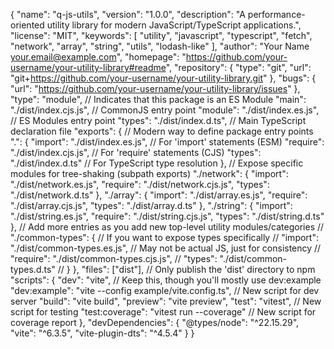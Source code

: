 {
  "name": "q-js-utils",
  "version": "1.0.0",
  "description": "A performance-oriented utility library for modern JavaScript/TypeScript applications.",
  "license": "MIT",
  "keywords": [
    "utility", "javascript", "typescript", "fetch", "network", "array", "string", "utils", "lodash-like"
  ],
  "author": "Your Name <your.email@example.com>",
  "homepage": "https://github.com/your-username/your-utility-library#readme",
  "repository": {
    "type": "git",
    "url": "git+https://github.com/your-username/your-utility-library.git"
  },
  "bugs": {
    "url": "https://github.com/your-username/your-utility-library/issues"
  },
  "type": "module",                      // Indicates that this package is an ES Module
  "main": "./dist/index.cjs.js",         // CommonJS entry point
  "module": "./dist/index.es.js",        // ES Modules entry point
  "types": "./dist/index.d.ts",          // Main TypeScript declaration file
  "exports": {                           // Modern way to define package entry points
    ".": {
      "import": "./dist/index.es.js",       // For 'import' statements (ESM)
      "require": "./dist/index.cjs.js",     // For 'require' statements (CJS)
      "types": "./dist/index.d.ts"          // For TypeScript type resolution
    },
    // Expose specific modules for tree-shaking (subpath exports)
    "./network": {
      "import": "./dist/network.es.js",
      "require": "./dist/network.cjs.js",
      "types": "./dist/network.d.ts"
    },
    "./array": {
      "import": "./dist/array.es.js",
      "require": "./dist/array.cjs.js",
      "types": "./dist/array.d.ts"
    },
    "./string": {
      "import": "./dist/string.es.js",
      "require": "./dist/string.cjs.js",
      "types": "./dist/string.d.ts"
    },
    // Add more entries as you add new top-level utility modules/categories
    // "./common-types": { // If you want to expose types specifically
    //   "import": "./dist/common-types.es.js", // May not be actual JS, just for consistency
    //   "require": "./dist/common-types.cjs.js",
    //   "types": "./dist/common-types.d.ts"
    // }
  },
  "files": ["dist"],                     // Only publish the 'dist' directory to npm
  "scripts": {
    "dev": "vite", // Keep this, though you'll mostly use dev:example
    "dev:example": "vite --config example/vite.config.ts", // New script for dev server
    "build": "vite build",
    "preview": "vite preview",
    "test": "vitest", // New script for testing
    "test:coverage": "vitest run --coverage" // New script for coverage report
  },
  "devDependencies": {
    "@types/node": "^22.15.29",
    "vite": "^6.3.5",
    "vite-plugin-dts": "^4.5.4"
  }
}
